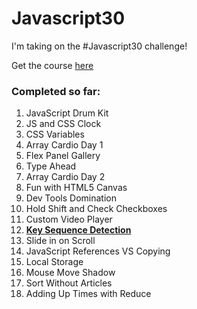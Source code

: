 # Javascript30 

I'm taking on the #Javascript30 challenge! 

Get the course [here](https://javascript30.com/)

### Completed so far: 
1. JavaScript Drum Kit 
2. JS and CSS Clock 
3. CSS Variables
4. Array Cardio Day 1
5. Flex Panel Gallery
6. Type Ahead
7. Array Cardio Day 2
8. Fun with HTML5 Canvas
9. Dev Tools Domination
10. Hold Shift and Check Checkboxes
11. Custom Video Player 
12. [**Key Sequence Detection**](https://github.com/megfh/magic)
13. Slide in on Scroll 
14. JavaScript References VS Copying 
15. Local Storage
16. Mouse Move Shadow
17. Sort Without Articles
18. Adding Up Times with Reduce